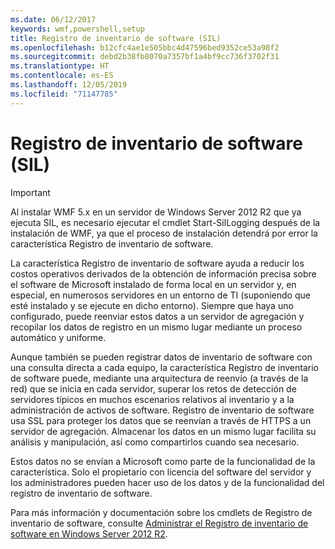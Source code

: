 ```yaml
---
ms.date: 06/12/2017
keywords: wmf,powershell,setup
title: Registro de inventario de software (SIL)
ms.openlocfilehash: b12cfc4ae1e505bbc4d47596bed9352ce53a98f2
ms.sourcegitcommit: debd2b38fb8070a7357bf1a4bf9cc736f3702f31
ms.translationtype: HT
ms.contentlocale: es-ES
ms.lasthandoff: 12/05/2019
ms.locfileid: "71147785"
---
```

# <a name="software-inventory-logging-sil"></a>Registro de inventario de software (SIL)

> [!IMPORTANT]
> Al instalar WMF 5.x en un servidor de Windows Server 2012 R2 que ya ejecuta SIL, es necesario ejecutar el cmdlet Start-SilLogging después de la instalación de WMF, ya que el proceso de instalación detendrá por error la característica Registro de inventario de software.

La característica Registro de inventario de software ayuda a reducir los costos operativos derivados de la obtención de información precisa sobre el software de Microsoft instalado de forma local en un servidor y, en especial, en numerosos servidores en un entorno de TI (suponiendo que esté instalado y se ejecute en dicho entorno). Siempre que haya uno configurado, puede reenviar estos datos a un servidor de agregación y recopilar los datos de registro en un mismo lugar mediante un proceso automático y uniforme.

Aunque también se pueden registrar datos de inventario de software con una consulta directa a cada equipo, la característica Registro de inventario de software puede, mediante una arquitectura de reenvío (a través de la red) que se inicia en cada servidor, superar los retos de detección de servidores típicos en muchos escenarios relativos al inventario y a la administración de activos de software. Registro de inventario de software usa SSL para proteger los datos que se reenvían a través de HTTPS a un servidor de agregación. Almacenar los datos en un mismo lugar facilita su análisis y manipulación, así como compartirlos cuando sea necesario.

Estos datos no se envían a Microsoft como parte de la funcionalidad de la característica. Solo el propietario con licencia del software del servidor y los administradores pueden hacer uso de los datos y de la funcionalidad del registro de inventario de software.

Para más información y documentación sobre los cmdlets de Registro de inventario de software, consulte [Administrar el Registro de inventario de software en Windows Server 2012 R2](/previous-versions/windows/it-pro/windows-server-2012-R2-and-2012/dn383584(v=ws.11)).
